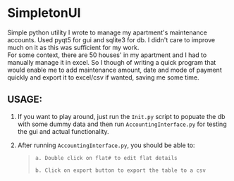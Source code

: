 # SimpletonUI
Simple python utility I wrote to manage my apartment's maintenance accounts. Used pyqt5 for gui and sqlite3 for db. I didn't care to improve much on it as this was sufficient for my work.  
For some context, there are 50 houses' in my apartment and I had to manually manage it in excel. So I though of writing a quick program that would enable me to add maintenance amount, date and mode of payment quickly and export it to excel/csv if wanted, saving me some time.  
  
## USAGE:  
1. If you want to play around, just run the `Init.py` script to popuate the db with some dummy data and then run `AccountingInterface.py` for testing the gui and actual functionality.  
  
2. After running `AccountingInterface.py`, you should be able to:  
  

	>     a. Double click on flat# to edit flat details  
	>       
	>     b. Click on export button to export the table to a csv
